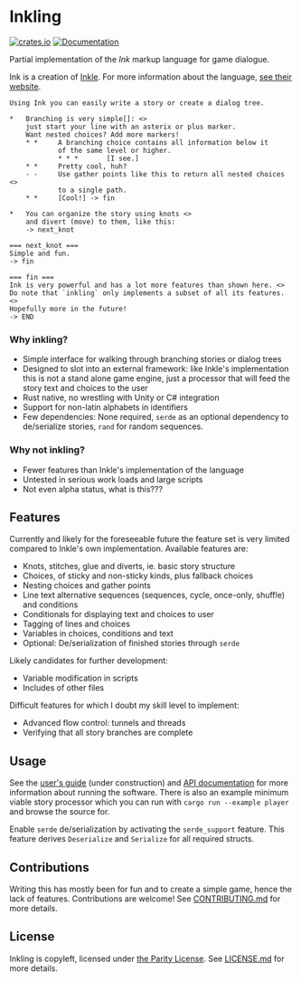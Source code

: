 # Inkling

[![crates.io](https://img.shields.io/crates/v/inkling.svg)](https://crates.io/crates/inkling) [![Documentation](https://docs.rs/inkling/badge.svg)](https://docs.rs/inkling)

Partial implementation of the *Ink* markup language for game dialogue.

Ink is a creation of [Inkle](https://www.inklestudios.com/). For more information about the language, [see their website](https://www.inklestudios.com/ink/).

```
Using Ink you can easily write a story or create a dialog tree.

*   Branching is very simple[]: <>
    just start your line with an asterix or plus marker.
    Want nested choices? Add more markers!
    * *     A branching choice contains all information below it
            of the same level or higher.
            * * *       [I see.]
    * *     Pretty cool, huh?
    - -     Use gather points like this to return all nested choices <>
            to a single path.
    * *     [Cool!] -> fin

*   You can organize the story using knots <>
    and divert (move) to them, like this:
    -> next_knot

=== next_knot ===
Simple and fun.
-> fin

=== fin ===
Ink is very powerful and has a lot more features than shown here. <>
Do note that `inkling` only implements a subset of all its features. <>
Hopefully more in the future!
-> END
```

### Why inkling?

*   Simple interface for walking through branching stories or dialog trees
*   Designed to slot into an external framework: like Inkle's implementation this is not a stand alone game engine, just a processor that will feed the story text and choices to the user
*   Rust native, no wrestling with Unity or C# integration
*   Support for non-latin alphabets in identifiers
*   Few dependencies: None required, `serde` as an optional dependency to de/serialize stories, `rand` for random sequences.

### Why not inkling?

*   Fewer features than Inkle's implementation of the language
*   Untested in serious work loads and large scripts
*   Not even alpha status, what is this???


## Features

Currently and likely for the foreseeable future the feature set is very limited compared to Inkle's own implementation. Available features are:

*   Knots, stitches, glue and diverts, ie. basic story structure
*   Choices, of sticky and non-sticky kinds, plus fallback choices
*   Nesting choices and gather points
*   Line text alternative sequences (sequences, cycle, once-only, shuffle) and conditions
*   Conditionals for displaying text and choices to user
*   Tagging of lines and choices
*   Variables in choices, conditions and text
*   Optional: De/serialization of finished stories through `serde`

Likely candidates for further development:

*   Variable modification in scripts
*   Includes of other files

Difficult features for which I doubt my skill level to implement:

*   Advanced flow control: tunnels and threads
*   Verifying that all story branches are complete


## Usage

See the [user's guide](https://pjohansson.github.io/inkling/) (under construction) and [API documentation](https://docs.rs/inkling) for more information about running the software. There is also an example minimum viable story processor which you can run with `cargo run --example player` and browse the source for. 

Enable `serde` de/serialization by activating the `serde_support` feature. This feature derives `Deserialize` and `Serialize` for all required structs.


## Contributions

Writing this has mostly been for fun and to create a simple game, hence the lack of features. Contributions are welcome! See [CONTRIBUTING.md](CONTRIBUTING.md) for more details.


## License
Inkling is copyleft, licensed under [the Parity License](LICENSE-PARITY.md). See [LICENSE.md](LICENSE.md) for more details.
